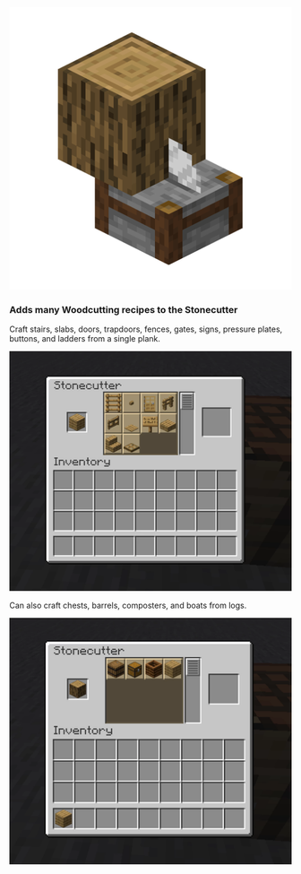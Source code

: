 ![](readme/pack.png)

### Adds many Woodcutting recipes to the Stonecutter

Craft stairs, slabs, doors, trapdoors, fences, gates, signs, pressure plates, buttons, and ladders from a single plank.

![](readme/planks.png)

Can also craft chests, barrels, composters, and boats from logs.

![](readme/logs.png)